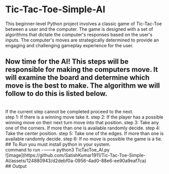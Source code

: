 # Tic-Tac-Toe-Simple-AI
This beginner-level Python project involves a classic game of Tic-Tac-Toe between a user and the computer. The game is designed with a set of algorithms that dictate the computer's responses based on the user's inputs. The computer's moves are strategically determined to provide an engaging and challenging gameplay experience for the user.
<br>
## Now time for the AI! This steps will be responsible for making the computers move. It will examine the board and determine which move is the best to make. The algorithm we will follow to do this is listed below.
<br>
    If the current step cannot be completed proceed to the next.
<br>
    step 1: If there is a winning move take it.
    step 2: If the player has a possible winning move on their next turn move into that position.
    step 3: Take any one of the corners. If more than one is available randomly decide.
    step 4: Take the center position.
    step 5: Take one of the edges. If more than one is available randomly decide.
    step 6: If no move is possible the game is a tie.
<br>
## To Run
    you must install python in your system.
<br>
    command to run  ---->  python3 TicTacToe_AI.py
    <br>
    ![image](https://github.com/SatishKumar1911/Tic-Tac-Toe-Simple-AI/assets/124880943/d2debf0a-0956-4ad0-88e6-ee90a9eaf7ca)

<br>
## Output
    
